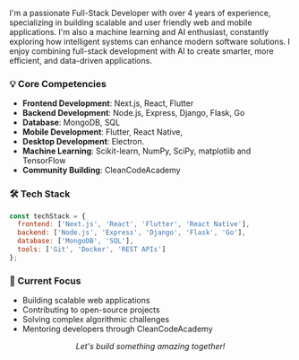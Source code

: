 I'm a passionate Full-Stack Developer with over 4 years of experience, specializing in building scalable and user friendly web and mobile applications. I'm also a machine learning and AI enthusiast, constantly exploring how intelligent systems can enhance modern software solutions. I enjoy combining full-stack development with AI to create smarter, more efficient, and data-driven applications.

### 💡 Core Competencies

- **Frontend Development**: Next.js, React, Flutter
- **Backend Development**: Node.js, Express, Django, Flask, Go
- **Database**: MongoDB, SQL
- **Mobile Development**: Flutter, React Native,
- **Desktop Development**: Electron. 
- **Machine Learning**: Scikit-learn, NumPy, SciPy,  matplotlib and TensorFlow  
- **Community Building**: CleanCodeAcademy

### 🛠️ Tech Stack

```javascript
const techStack = {
  frontend: ['Next.js', 'React', 'Flutter', 'React Native'],
  backend: ['Node.js', 'Express', 'Django', 'Flask', 'Go'],
  database: ['MongoDB', 'SQL'],
  tools: ['Git', 'Docker', 'REST APIs']
};
```

 <!-- ### 📫 Let's Connect! -->

<div align="left">
<!--   <a href="mailto:tamiratkebede120@gmail.com">
    <img src="https://img.shields.io/badge/Email-blue?style=for-the-badge" alt="Email">
  </a> -->
<!--   <a href="https://flowcv.com/resume/7ov4mtn735/">
    <img src="https://img.shields.io/badge/Resume-green?style=for-the-badge" alt="Resume">
  </a>
<!--   <a href="https://t.me/cleancodeacademy/">
    <img src="https://img.shields.io/badge/Telegram_Community-blue?style=for-the-badge" alt="Telegram">
  </a> --> 
<!-- </div> -->

### 🎯 Current Focus

- Building scalable web applications
- Contributing to open-source projects
- Solving complex algorithmic challenges
- Mentoring developers through CleanCodeAcademy


<div align="center">
  <i>Let's build something amazing together!</i>
</div> 
